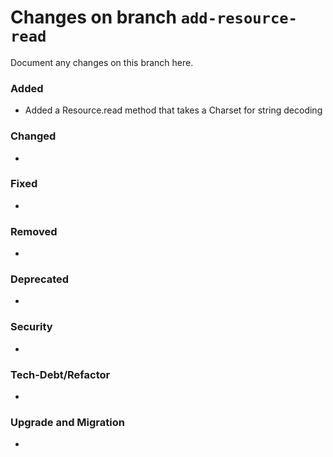 # Changes on branch `add-resource-read`
Document any changes on this branch here.
### Added
- Added a Resource.read method that takes a Charset for string decoding

### Changed
- 

### Fixed
- 

### Removed
- 

### Deprecated
- 

### Security
- 

### Tech-Debt/Refactor
- 

### Upgrade and Migration
- 
